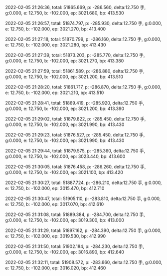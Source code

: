2022-02-05 21:26:36, total: 51865.669, p: -286.560, delta:12.750 手, g:0.000, e: 12.750, b: -102.000, ep: 3021.680, bp: 413.530

2022-02-05 21:26:57, total: 51874.797, p: -285.930, delta:12.750 手, g:0.000, e: 12.750, b: -102.000, ep: 3021.270, bp: 413.400

2022-02-05 21:27:18, total: 51870.799, p: -286.160, delta:12.750 手, g:0.000, e: 12.750, b: -102.000, ep: 3021.280, bp: 413.430

2022-02-05 21:27:39, total: 51873.203, p: -285.770, delta:12.750 手, g:0.000, e: 12.750, b: -102.000, ep: 3021.270, bp: 413.380

2022-02-05 21:27:59, total: 51861.589, p: -286.880, delta:12.750 手, g:0.000, e: 12.750, b: -102.000, ep: 3021.200, bp: 413.510

2022-02-05 21:28:20, total: 51861.717, p: -286.870, delta:12.750 手, g:0.000, e: 12.750, b: -102.000, ep: 3021.210, bp: 413.510

2022-02-05 21:28:41, total: 51869.419, p: -285.920, delta:12.750 手, g:0.000, e: 12.750, b: -102.000, ep: 3021.200, bp: 413.390

2022-02-05 21:29:02, total: 51879.822, p: -285.450, delta:12.750 手, g:0.000, e: 12.750, b: -102.000, ep: 3021.990, bp: 413.430

2022-02-05 21:29:23, total: 51876.527, p: -285.450, delta:12.750 手, g:0.000, e: 12.750, b: -102.000, ep: 3021.990, bp: 413.430

2022-02-05 21:29:44, total: 51879.575, p: -285.360, delta:12.750 手, g:0.000, e: 12.750, b: -102.000, ep: 3023.440, bp: 413.600

2022-02-05 21:30:05, total: 51876.458, p: -286.260, delta:12.750 手, g:0.000, e: 12.750, b: -102.000, ep: 3021.100, bp: 413.420

2022-02-05 21:30:27, total: 51887.724, p: -286.210, delta:12.750 手, g:0.000, e: 12.750, b: -102.000, ep: 3015.470, bp: 412.710

2022-02-05 21:30:47, total: 51905.110, p: -283.810, delta:12.750 手, g:0.000, e: 12.750, b: -102.000, ep: 3017.070, bp: 412.610

2022-02-05 21:31:08, total: 51889.384, p: -284.700, delta:12.750 手, g:0.000, e: 12.750, b: -102.000, ep: 3019.300, bp: 413.000

2022-02-05 21:31:29, total: 51897.162, p: -284.390, delta:12.750 手, g:0.000, e: 12.750, b: -102.000, ep: 3019.530, bp: 412.990

2022-02-05 21:31:50, total: 51902.184, p: -284.230, delta:12.750 手, g:0.000, e: 12.750, b: -102.000, ep: 3016.890, bp: 412.640

2022-02-05 21:32:11, total: 51908.572, p: -283.660, delta:12.750 手, g:0.000, e: 12.750, b: -102.000, ep: 3016.020, bp: 412.460